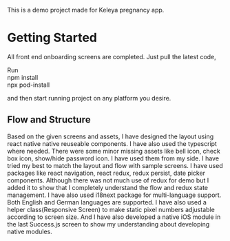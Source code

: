 This is a demo project made for Keleya pregnancy app.

# Getting Started

All front end onboarding screens are completed. Just pull the latest code,

Run <br> 
npm install <br> 
npx pod-install

and then start running project on any platform you desire.

## Flow and Structure

Based on the given screens and assets, I have designed the layout using react native native reuseable components. I have also used the typescript where needed. There were some minor missing assets like bell icon, check box icon, show/hide password icon. I have used them from my side. I have tried my best to match the layout and flow with sample screens. I have used packages like react navigation, react redux, redux persist, date picker components. Although there was not much use of redux for demo but I added it to show that I completely understand the flow and redux state management. I have also used i18next package for multi-language support. Both English and German languages are supported. I have also used a helper class(Responsive Screen) to make static pixel numbers adjustable according to screen size. And I have also developed a native iOS module in the last Success.js screen to show my understanding about developing native modules.



